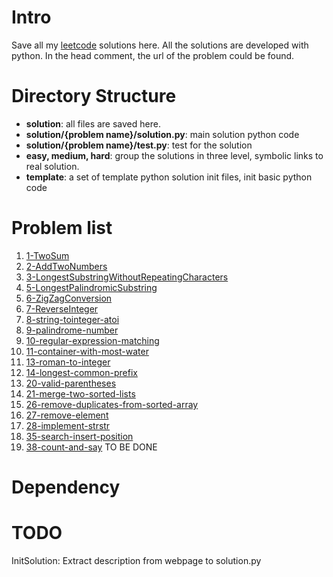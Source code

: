 # Intro
Save all my [leetcode](https://leetcode.com) solutions here.
All the solutions are developed with python.
In the head comment, the url of the problem could be found.

# Directory Structure

* **solution**: all files are saved here.
* **solution/{problem name}/solution.py**: main solution python code
* **solution/{problem name}/test.py**: test for the solution
* **easy, medium, hard**: group the solutions in three level, symbolic links to real solution.
* **template**: a set of template python solution init files, init basic python code

# Problem list
1. [1-TwoSum](https://leetcode.com/problems/two-sum/description/)
2. [2-AddTwoNumbers](https://leetcode.com/problems/add-two-numbers/description/)
3. [3-LongestSubstringWithoutRepeatingCharacters](https://leetcode.com/problems/longest-substring-without-repeating-characters/description/)
5. [5-LongestPalindromicSubstring](https://leetcode.com/problems/longest-palindromic-substring/)
6. [6-ZigZagConversion](https://leetcode.com/problems/zigzag-conversion/description/)
7. [7-ReverseInteger](https://leetcode.com/problems/reverse-integer/description/)
8. [8-string-tointeger-atoi](https://leetcode.com/problems/string-to-integer-atoi/description/)
9. [9-palindrome-number](https://leetcode.com/problems/palindrome-number/description/)
10. [10-regular-expression-matching]()
11. [11-container-with-most-water](https://leetcode.com/problems/container-with-most-water/description/)
13. [13-roman-to-integer](https://leetcode.com/problems/roman-to-integer/description/)
14. [14-longest-common-prefix](https://leetcode.com/problems/longest-common-prefix/description/)
20. [20-valid-parentheses](https://leetcode.com/problems/valid-parentheses/description/)
21. [21-merge-two-sorted-lists](https://leetcode.com/problems/merge-two-sorted-lists/description/)
26. [26-remove-duplicates-from-sorted-array](https://leetcode.com/problems/remove-duplicates-from-sorted-array/description/)
27. [27-remove-element](https://leetcode.com/problems/remove-element/description/)
28. [28-implement-strstr](https://leetcode.com/problems/implement-strstr/description/)
35. [35-search-insert-position](https://leetcode.com/problems/search-insert-position/description/)
38. [38-count-and-say](https://leetcode.com/problems/count-and-say/description/)
TO BE DONE

# Dependency

# TODO

InitSolution: Extract description from webpage to solution.py
